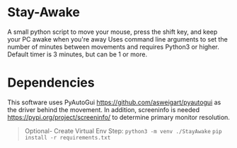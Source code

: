 # Stay-Awake
A small python script to move your mouse, press the shift key, and keep your PC awake when you're away
Uses command line arguments to set the number of minutes between movements and requires Python3 or higher.
Default timer is 3 minutes, but can be 1 or more. 

# Dependencies
This software uses PyAutoGui https://github.com/asweigart/pyautogui as the driver behind the movement. 
In addition, screeninfo is needed https://pypi.org/project/screeninfo/ to determine primary monitor resolution.
> Optional- Create Virtual Env Step: ``` python3 -m venv ./StayAwake ```
> ``` pip install -r requirements.txt  ```
